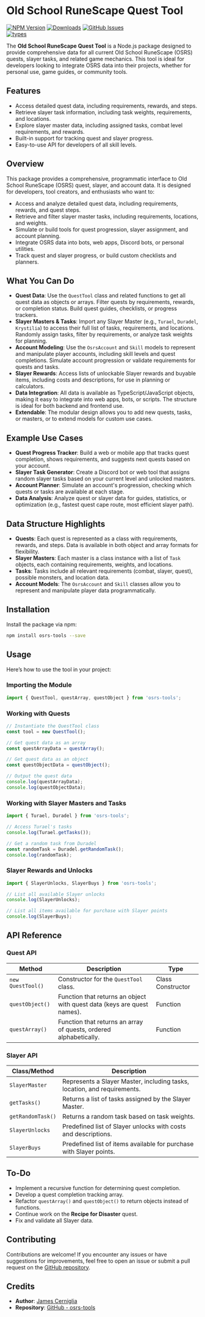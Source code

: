 # Old School RuneScape Quest Tool

[![NPM Version][npm-image]][npm-url] [![Downloads][downloads-image]][downloads-url] [![GitHub Issues][issues-img]][new-issue]  
[![types](https://img.shields.io/npm/types/osrs-tools.svg?style=flat-square)](https://github.com/jamescer/osrs-tools/blob/master/src/types.ts)

The **Old School RuneScape Quest Tool** is a Node.js package designed to provide comprehensive data for all current Old School RuneScape (OSRS) quests, slayer tasks, and related game mechanics. This tool is ideal for developers looking to integrate OSRS data into their projects, whether for personal use, game guides, or community tools.

## Features

- Access detailed quest data, including requirements, rewards, and steps.
- Retrieve slayer task information, including task weights, requirements, and locations.
- Explore slayer master data, including assigned tasks, combat level requirements, and rewards.
- Built-in support for tracking quest and slayer progress.
- Easy-to-use API for developers of all skill levels.

## Overview

This package provides a comprehensive, programmatic interface to Old School RuneScape (OSRS) quest, slayer, and account data. It is designed for developers, tool creators, and enthusiasts who want to:

- Access and analyze detailed quest data, including requirements, rewards, and quest steps.
- Retrieve and filter slayer master tasks, including requirements, locations, and weights.
- Simulate or build tools for quest progression, slayer assignment, and account planning.
- Integrate OSRS data into bots, web apps, Discord bots, or personal utilities.
- Track quest and slayer progress, or build custom checklists and planners.

## What You Can Do

- **Quest Data**: Use the `QuestTool` class and related functions to get all quest data as objects or arrays. Filter quests by requirements, rewards, or completion status. Build quest guides, checklists, or progress trackers.
- **Slayer Masters & Tasks**: Import any Slayer Master (e.g., `Turael`, `Duradel`, `Krystilia`) to access their full list of tasks, requirements, and locations. Randomly assign tasks, filter by requirements, or analyze task weights for planning.
- **Account Modeling**: Use the `OsrsAccount` and `Skill` models to represent and manipulate player accounts, including skill levels and quest completions. Simulate account progression or validate requirements for quests and tasks.
- **Slayer Rewards**: Access lists of unlockable Slayer rewards and buyable items, including costs and descriptions, for use in planning or calculators.
- **Data Integration**: All data is available as TypeScript/JavaScript objects, making it easy to integrate into web apps, bots, or scripts. The structure is ideal for both backend and frontend use.
- **Extendable**: The modular design allows you to add new quests, tasks, or masters, or to extend models for custom use cases.

## Example Use Cases

- **Quest Progress Tracker**: Build a web or mobile app that tracks quest completion, shows requirements, and suggests next quests based on your account.
- **Slayer Task Generator**: Create a Discord bot or web tool that assigns random slayer tasks based on your current level and unlocked masters.
- **Account Planner**: Simulate an account's progression, checking which quests or tasks are available at each stage.
- **Data Analysis**: Analyze quest or slayer data for guides, statistics, or optimization (e.g., fastest quest cape route, most efficient slayer path).

## Data Structure Highlights

- **Quests**: Each quest is represented as a class with requirements, rewards, and steps. Data is available in both object and array formats for flexibility.
- **Slayer Masters**: Each master is a class instance with a list of `Task` objects, each containing requirements, weights, and locations.
- **Tasks**: Tasks include all relevant requirements (combat, slayer, quest), possible monsters, and location data.
- **Account Models**: The `OsrsAccount` and `Skill` classes allow you to represent and manipulate player data programmatically.

## Installation

Install the package via npm:

```bash
npm install osrs-tools --save
```

## Usage

Here’s how to use the tool in your project:

### Importing the Module

```javascript
import { QuestTool, questArray, questObject } from 'osrs-tools';
```

### Working with Quests

```javascript
// Instantiate the QuestTool class
const tool = new QuestTool();

// Get quest data as an array
const questArrayData = questArray();

// Get quest data as an object
const questObjectData = questObject();

// Output the quest data
console.log(questArrayData);
console.log(questObjectData);
```

### Working with Slayer Masters and Tasks

```javascript
import { Turael, Duradel } from 'osrs-tools';

// Access Turael's tasks
console.log(Turael.getTasks());

// Get a random task from Duradel
const randomTask = Duradel.getRandomTask();
console.log(randomTask);
```

### Slayer Rewards and Unlocks

```javascript
import { SlayerUnlocks, SlayerBuys } from 'osrs-tools';

// List all available Slayer unlocks
console.log(SlayerUnlocks);

// List all items available for purchase with Slayer points
console.log(SlayerBuys);
```

## API Reference

### Quest API

| Method            | Description                                                             | Type              |
| ----------------- | ----------------------------------------------------------------------- | ----------------- |
| `new QuestTool()` | Constructor for the `QuestTool` class.                                  | Class Constructor |
| `questObject()`   | Function that returns an object with quest data (keys are quest names). | Function          |
| `questArray()`    | Function that returns an array of quests, ordered alphabetically.       | Function          |

### Slayer API

| Class/Method         | Description                                                                 |
| -------------------- | ------------------------------------------------------------------------- |
| `SlayerMaster`       | Represents a Slayer Master, including tasks, location, and requirements. |
| `getTasks()`         | Returns a list of tasks assigned by the Slayer Master.                   |
| `getRandomTask()`    | Returns a random task based on task weights.                             |
| `SlayerUnlocks`      | Predefined list of Slayer unlocks with costs and descriptions.           |
| `SlayerBuys`         | Predefined list of items available for purchase with Slayer points.      |

## To-Do

- Implement a recursive function for determining quest completion.
- Develop a quest completion tracking array.
- Refactor `questArray()` and `questObject()` to return objects instead of functions.
- Continue work on the **Recipe for Disaster** quest.
- Fix and validate all Slayer data.

## Contributing

Contributions are welcome! If you encounter any issues or have suggestions for improvements, feel free to open an issue or submit a pull request on the [GitHub repository](https://github.com/jamescer/osrs-tools).

## Credits

- **Author**: [James Cerniglia](mailto:jamesmcerniglia@gmail.com)
- **Repository**: [GitHub - osrs-tools](https://github.com/jamescer/osrs-tools)

[npm-image]: https://img.shields.io/npm/v/osrs-tools.svg
[npm-url]: https://www.npmjs.com/package/osrs-tools
[downloads-image]: https://img.shields.io/npm/dm/osrs-tools.svg
[downloads-url]: https://npmcharts.com/compare/osrs-tools?minimal=true
[issues-img]: https://img.shields.io/github/issues/jamescer/osrs-tools.svg
[new-issue]: https://github.com/jamescer/osrs-tools/issues/new/choose
